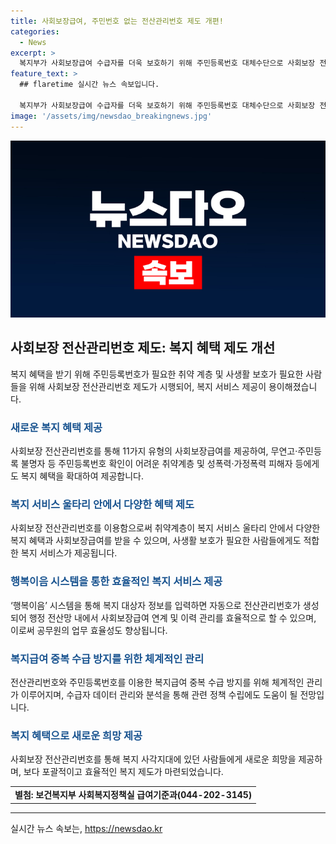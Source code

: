 ```yaml
---
title: 사회보장급여, 주민번호 없는 전산관리번호 제도 개편!
categories:
  - News
excerpt: >
  복지부가 사회보장급여 수급자를 더욱 보호하기 위해 주민등록번호 대체수단으로 사회보장 전산관리번호를 활용하고자 한다. 이를 통해 주민등록번호를 사용하기 어려운 취약계층 및 성폭력·가정폭력 피해자 등에게도 보다 쉽게 복지 혜택과 사회보장급여를 제공할 수 있게 된다. 또한 전산관리번호를 활용한 복지급여 중복 수급 방지와 업무 효율성 향상이 가능해져, 사회복지정책의 효율적인 수립과 관리에 도움이 될 것으로 전망된다.
feature_text: >
  ## flaretime 실시간 뉴스 속보입니다.

  복지부가 사회보장급여 수급자를 더욱 보호하기 위해 주민등록번호 대체수단으로 사회보장 전산관리번호를 활용하고자 한다. 이를 통해 주민등록번호를 사용하기 어려운 취약계층 및 성폭력·가정폭력 피해자 등에게도 보다 쉽게 복지 혜택과 사회보장급여를 제공할 수 있게 된다. 또한 전산관리번호를 활용한 복지급여 중복 수급 방지와 업무 효율성 향상이 가능해져, 사회복지정책의 효율적인 수립과 관리에 도움이 될 것으로 전망된다.
image: '/assets/img/newsdao_breakingnews.jpg'
---
```


<p><img src="/assets/img/newsdao_breakingnews.jpg" alt="flaretime 속보" /></p>

<h2 data-ke-size="size26">사회보장 전산관리번호 제도: 복지 혜택 제도 개선</h2>

<p data-ke-size="size16">복지 혜택을 받기 위해 주민등록번호가 필요한 취약 계층 및 사생활 보호가 필요한 사람들을 위해 사회보장 전산관리번호 제도가 시행되어, 복지 서비스 제공이 용이해졌습니다.</p>

<h3><b><span style="color: #1a5490;">새로운 복지 혜택 제공</span></b></h3>

<p data-ke-size="size16">사회보장 전산관리번호를 통해 11가지 유형의 사회보장급여를 제공하여, 무연고·주민등록 불명자 등 주민등록번호 확인이 어려운 취약계층 및 성폭력·가정폭력 피해자 등에게도 복지 혜택을 확대하여 제공합니다.</p>

<h3><b><span style="color: #1a5490;">복지 서비스 울타리 안에서 다양한 혜택 제도</span></b></h3>

<p data-ke-size="size16">사회보장 전산관리번호를 이용함으로써 취약계층이 복지 서비스 울타리 안에서 다양한 복지 혜택과 사회보장급여를 받을 수 있으며, 사생활 보호가 필요한 사람들에게도 적합한 복지 서비스가 제공됩니다.</p>

<h3><b><span style="color: #1a5490;">행복이음 시스템을 통한 효율적인 복지 서비스 제공</span></b></h3>

<p data-ke-size="size16">‘행복이음’ 시스템을 통해 복지 대상자 정보를 입력하면 자동으로 전산관리번호가 생성되어 행정 전산망 내에서 사회보장급여 연계 및 이력 관리를 효율적으로 할 수 있으며, 이로써 공무원의 업무 효율성도 향상됩니다.</p>

<h3><b><span style="color: #1a5490;">복지급여 중복 수급 방지를 위한 체계적인 관리</span></b></h3>

<p data-ke-size="size16">전산관리번호와 주민등록번호를 이용한 복지급여 중복 수급 방지를 위해 체계적인 관리가 이루어지며, 수급자 데이터 관리와 분석을 통해 관련 정책 수립에도 도움이 될 전망입니다.</p>

<h3><b><span style="color: #1a5490;">복지 혜택으로 새로운 희망 제공</span></b></h3>

<p data-ke-size="size16">사회보장 전산관리번호를 통해 복지 사각지대에 있던 사람들에게 새로운 희망을 제공하며, 보다 포괄적이고 효율적인 복지 제도가 마련되었습니다.</p>

<table>
    <tr>
        <td style="text-align: center; height: 17px;"><b>별첨: 보건복지부 사회복지정책실 급여기준과(044-202-3145)</b></td>
    </tr>
</table>

<hr>

<p data-ke-size="size16"></p>
실시간 뉴스 속보는, <a href="https://newsdao.kr" rel="dofollow">https://newsdao.kr</a>



